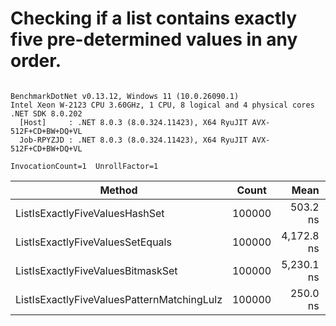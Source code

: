 # Checking if a list contains exactly five pre-determined values in any order.

```

BenchmarkDotNet v0.13.12, Windows 11 (10.0.26090.1)
Intel Xeon W-2123 CPU 3.60GHz, 1 CPU, 8 logical and 4 physical cores
.NET SDK 8.0.202
  [Host]     : .NET 8.0.3 (8.0.324.11423), X64 RyuJIT AVX-512F+CD+BW+DQ+VL
  Job-RPYZJD : .NET 8.0.3 (8.0.324.11423), X64 RyuJIT AVX-512F+CD+BW+DQ+VL

InvocationCount=1  UnrollFactor=1  

```
| Method                                     | Count  | Mean       | Error     | StdDev    | Allocated |
|------------------------------------------- |------- |-----------:|----------:|----------:|----------:|
| ListIsExactlyFiveValuesHashSet             | 100000 |   503.2 ns |  26.64 ns |  76.43 ns |     400 B |
| ListIsExactlyFiveValuesSetEquals           | 100000 | 4,172.8 ns | 100.43 ns | 283.27 ns |     568 B |
| ListIsExactlyFiveValuesBitmaskSet          | 100000 | 5,230.1 ns | 145.88 ns | 413.83 ns |     616 B |
| ListIsExactlyFiveValuesPatternMatchingLulz | 100000 |   250.0 ns |   0.00 ns |   0.00 ns |     400 B |

